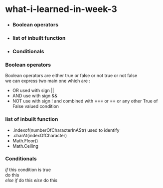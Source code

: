 # what-i-learned-in-week-3

* ### Boolean operators
* ### list of inbuilt function
* ### Conditionals


### Boolean operators

Boolean operators are either true or false or not true or not false  
we can express two main one which are :  
* OR used with sign ||
* AND use with sign &&
* NOT use with sign ! and combined with === or == or any other True of False valued condition  

### list of inbuilt function  
 
* .indexof(numberOfCharacterInAStr) used to identify 
* .charAt(indexOfCharacter)
* Math.Floor()
* Math.Ceiling

### Conditionals

_if_ this condition is true  
do this  
_else if_ do this
_else_ do this
